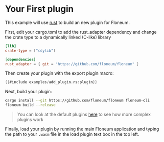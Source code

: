 # Your First plugin

This example will use [rust](https://www.rust-lang.org/) to build an new plugin for Floneum.

First, edit your cargo.toml to add the rust_adapter dependency and change the crate type to a dynamically linked (C-like) library

```toml
[lib]
crate-type = ["cdylib"]

[dependencies]
rust_adapter = { git = "https://github.com/floneum/floneum" }
```

Then create your plugin with the export plugin macro:
```rust
{{#include examples/add_plugin.rs:plugin}}
```

Next, build your plugin:
```sh
cargo install --git https://github.com/floneum/floneum floneum-cli
floneum build --release
```

> You can look at the default plugins [here](../../../plugins) to see how more complex plugins work

Finally, load your plugin by running the main Floneum application and typing the path to your `.wasm` file in the load plugin text box in the top left.
